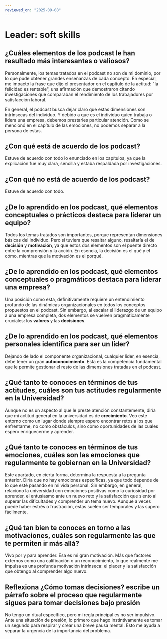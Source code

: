 ```yaml
---
reviewed_on: "2025-09-08"
---
```


# Leader: soft skills

## ¿Cuáles elementos de los podcast le han resultado más interesantes o valiosos?

Personalmente, los temas tratados en el podcast no son de mi dominio, por lo que pude obtener grandes enseñanzas de cada concepto. En especial, me impactó la frase que dijo el presentador en el capítulo de la actitud: "la felicidad es rentable", una afirmación que demostraron citando investigaciones que comparaban el rendimiento de los trabajadores por satisfacción laboral.

En general, el podcast busca dejar claro que estas dimensiones son intrínsecas del individuo. Y debido a que es el individuo quien trabaja o lidera una empresa, debemos prestarles particular atención. Como se mencionó en el capítulo de las emociones, no podemos separar a la persona de estas.

## ¿Con qué está de acuerdo de los podcast?

Estuve de acuerdo con todo lo enunciado en los capítulos, ya que la explicación fue muy clara, sencilla y estaba respaldada por investigaciones.

## ¿Con qué no está de acuerdo de los podcast?

Estuve de acuerdo con todo.

## ¿De lo aprendido en los podcast, qué elementos conceptuales o prácticos destaca para liderar un equipo?

Todos los temas tratados son importantes, porque representan dimensiones básicas del individuo. Pero si tuviera que resaltar alguno, resaltaría el de **decisión** y **motivación**, ya que estos dos elementos son el puente directo entre la comprensión y la acción. En esencia, la decisión es el qué y el cómo, mientras que la motivación es el porqué.

## ¿De lo aprendido en los podcast, qué elementos conceptuales o pragmáticos destaca para liderar una empresa?

Una posición como esta, definitivamente requiere un entendimiento profundo de las dinámicas organizacionales en todos los conceptos propuestos en el podcast. Sin embargo, al escalar el liderazgo de un equipo a una empresa completa, dos elementos se vuelven pragmáticamente cruciales: los **valores** y las **decisiones**.

## ¿De lo aprendido en los podcast, qué elementos personales identifica para ser un líder?

Dejando de lado el componente organizacional, cualquier líder, en esencia, debe tener un gran **autoconocimiento**. Esta es la competencia fundamental que le permite gestionar el resto de las dimensiones tratadas en el podcast.

## ¿Qué tanto te conoces en términos de tus actitudes, cuáles son tus actitudes regularmente en la Universidad?

Aunque no es un aspecto al que le preste atención constantemente, diría que mi actitud general en la universidad es de **crecimiento**. Veo este entorno como un lugar donde siempre espero encontrar retos a los que enfrentarme, no como obstáculos, sino como oportunidades de las cuales espero enriquecerme y aprender.

## ¿Qué tanto te conoces en términos de tus emociones, cuáles son las emociones que regularmente te gobiernan en la Universidad?

Este apartado, en cierta forma, determina la respuesta a la pregunta anterior. Diría que no hay emociones específicas, ya que todo depende de lo que esté pasando en mi vida personal. Sin embargo, en general, relaciono la universidad con emociones positivas como la curiosidad por aprender, el entusiasmo ante un nuevo reto y la satisfacción que siento al superar las dificultades y comprender un tema nuevo. Aunque a veces puede haber estrés o frustración, estas suelen ser temporales y las supero fácilmente.

## ¿Qué tan bien te conoces en torno a las motivaciones, cuáles son regularmente las que te permiten ir más allá?

Vivo por y para aprender. Esa es mi gran motivación. Más que factores externos como una calificación o un reconocimiento, lo que realmente me impulsa es una profunda motivación intrínseca: el placer y la satisfacción que obtengo al comprender algo nuevo.

## Reflexiona ¿Cómo tomas decisiones? escribe un párrafo sobre el proceso que regularmente sigues para tomar decisiones bajo presión

No tengo un ritual específico, pero mi regla principal es no ser impulsivo. Ante una situación de presión, lo primero que hago instintivamente es tomar un segundo para respirar y crear una breve pausa mental. Esto me ayuda a separar la urgencia de la importancia del problema.
